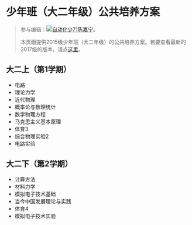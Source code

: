# 少年班（大二年级）公共培养方案
> 参与编辑：[![自动化少71陈嘉宁](person)](@cjn1122334)。
> 
> 本页面提供2015级少年班（大二年级）的公共培养方案。若要查看最新的2017级的版本，请点[这里](/program/shaonianban-2017)。

## 大二上（第1学期）
- 电路
- 理论力学
- 近代物理
- 概率论与数理统计
- 数学物理方程
- 马克思主义基本原理
- 体育3
- 综合物理实验2
- 电路实验

## 大二下（第2学期）
- 计算方法
- 材料力学
- 模拟电子技术基础
- 当今中国发展理论与实践
- 体育4
- 模拟电子技术实验
